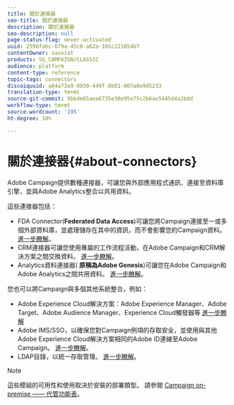 ```yaml
---
title: 關於連接器
seo-title: 關於連接器
description: 關於連接器
seo-description: null
page-status-flag: never-activated
uuid: 2596fabc-679a-45c8-a62a-165c221654b7
contentOwner: sauviat
products: SG_CAMPAIGN/CLASSIC
audience: platform
content-type: reference
topic-tags: connectors
discoiquuid: a84a73a9-9930-449f-8b81-007a0e9d5233
translation-type: tm+mt
source-git-commit: 9bbde65aea6735e30e95e75c2b6ae5445d4a2bdd
workflow-type: tm+mt
source-wordcount: '195'
ht-degree: 10%

---
```



# 關於連接器{#about-connectors}

Adobe Campaign提供數種連接器，可讓您與外部應用程式通訊、連接至資料庫引擎，並與Adobe Analytics整合以共用資料。

這些連接器包括：

* FDA Connector(**Federated Data Access**)可讓您將Campaign連接至一或多個外部資料庫，並處理儲存在其中的資訊，而不會影響您的Campaign資料。 [進一步瞭解](../../installation/using/about-fda.md)。
* CRM連接器可讓您使用專屬的工作流程活動，在Adobe Campaign和CRM解決方案之間交換資料。 [進一步瞭解](../../platform/using/crm-connectors.md)。
* Analytics資料連接器( **原稱為Adobe Genesis**)可讓您在Adobe Campaign和Adobe Analytics之間共用資料。 [進一步瞭解](../../platform/using/adobe-analytics-data-connector.md)。

您也可以將Campaign與多個其他系統整合，例如：

* Adobe Experience Cloud解決方案：Adobe Experience Manager、Adobe Target、Adobe Audience Manager、Experience Cloud觸發器等 [進一步瞭解](../../integrations/using/about-campaign-integrations.md)
* Adobe IMS/SSO，以確保您對Campaign例項的存取安全，並使用與其他Adobe Experience Cloud解決方案相同的Adobe ID連線至Adobe Campaign。 [進一步瞭解](../../integrations/using/about-adobe-id.md)。
* LDAP目錄，以統一存取管理。 [進一步瞭解](../../installation/using/connecting-through-ldap.md)。

>[!NOTE]
>
>這些模組的可用性和使用取決於安裝的部署類型。 請參閱 [Campaign on-premise —— 代管功能表](../../installation/using/capability-matrix.md)。

